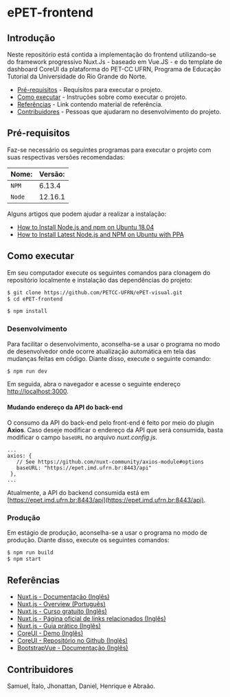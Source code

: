
# ePET-frontend  

## Introdução 

Neste repositório está contida a implementação do frontend utilizando-se do framework progressivo Nuxt.Js - baseado em Vue.JS - e do template de dashboard CoreUI da plataforma do PET-CC UFRN, Programa de Educação Tutorial da Universidade do Rio Grande do Norte.

- [Pré-requisitos](#pré-requisitos) - Requisitos para executar o projeto.
- [Como executar](#como-executar) - Instruções sobre como executar o projeto.
- [Referências](#referências) - Link contendo material de referência.
- [Contribuidores](#contribuidores) - Pessoas que ajudaram no desenvolvimento do projeto.


## Pré-requisitos

Faz-se necessário os seguintes programas para executar o projeto com suas respectivas versões recomendadas:


| Nome: | Versão:  |    
| :---------- | :------------- |
|`NPM` 	| 6.13.4 |  
|`Node` 	| 12.16.1 |  

Alguns artigos que podem ajudar a realizar a instalação:  
- [How to Install Node.js and npm on Ubuntu 18.04](https://linuxize.com/post/how-to-install-node-js-on-ubuntu-18.04/)
- [How to Install Latest Node.js and NPM on Ubuntu with PPA](https://tecadmin.net/install-latest-nodejs-npm-on-ubuntu/)

## Como executar

Em seu computador execute os seguintes comandos para clonagem do repositório localmente e instalação das dependências do projeto:

``` bash
$ git clone https://github.com/PETCC-UFRN/ePET-visual.git  
$ cd ePET-frontend

$ npm install
```

### Desenvolvimento

Para facilitar o desenvolvimento, aconselha-se a usar o programa no modo de desenvolvedor onde ocorre atualização automática em tela das mudanças feitas em código. Diante disso, execute o seguinte comando:

``` bash
$ npm run dev
```

Em seguida, abra o navegador e acesse o seguinte endereço [http://localhost:3000](http://localhost:3000).

#### Mudando endereço da API do back-end

O consumo da API do back-end pelo front-end é feito por meio do plugin **Axios**. Caso deseje modificar o endereço da API que será consumida, basta modificar o campo `baseURL` no arquivo _nuxt.config.js_.

 ```
...
axios: {
    // See https://github.com/nuxt-community/axios-module#options
    baseURL: "https://epet.imd.ufrn.br:8443/api"
  },
...
 ```
Atualmente, a API do backend consumida está em [https://epet.imd.ufrn.br:8443/api](https://epet.imd.ufrn.br:8443/api).


### Produção

Em estágio de produção, aconselha-se a usar o programa no modo de produção. Diante disso, execute os seguintes comandos:

``` bash
$ npm run build
$ npm start
```
## Referências
- [Nuxt.js - Documentação (Inglês)](https://nuxtjs.org/guide)
- [Nuxt.js - Overview (Português) ](https://www.youtube.com/watch?v=6hDsWDKZ9oE)
- [Nuxt.js - Curso gratuito (Inglês)](https://vueschool.io/courses/nuxtjs-fundamentals)
- [Nuxt.js - Página oficial de links relacionados (Inglês)](https://github.com/nuxt-community/awesome-nuxt)
- [Nuxt.js - Guia prático (Inglês)](https://medium.com/@onlykiosk/the-complete-nuxt-guide-940751e1a6a5)
- [CoreUI - Demo (Inglês)](https://nuxt-coreui.netlify.app/)
- [CoreUI - Repositório no Github (Inglês)](https://github.com/muhibbudins/nuxt-coreui)
- [BootstrapVue - Documentação (Inglês)](https://bootstrap-vue.org/docs)


## Contribuidores

Samuel, Ítalo, Jhonattan, Daniel, Henrique e Abraão. 


